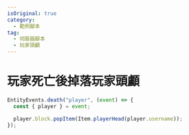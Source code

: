 ```yaml
---
isOriginal: true
category:
  - 範例腳本
tag:
  - 伺服器腳本
  - 玩家頭顱
---
```


# 玩家死亡後掉落玩家頭顱

```js
EntityEvents.death("player", (event) => {
  const { player } = event;

  player.block.popItem(Item.playerHead(player.username));
});
```
